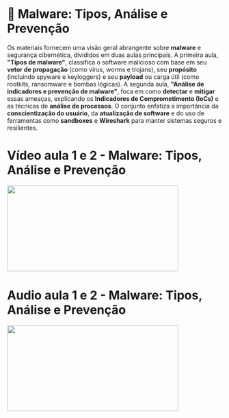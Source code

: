 # 🦠 Malware: Tipos, Análise e Prevenção

Os materiais fornecem uma visão geral abrangente sobre **malware** e segurança cibernética, divididos em duas aulas principais. A primeira aula, **"Tipos de malware"**, classifica o software malicioso com base em seu **vetor de propagação** (como vírus, worms e trojans), seu **propósito** (incluindo spyware e keyloggers) e seu **payload** ou carga útil (como rootkits, ransomware e bombas lógicas). A segunda aula, **"Análise de indicadores e prevenção de malware"**, foca em como **detectar** e **mitigar** essas ameaças, explicando os **Indicadores de Comprometimento (IoCs)** e as técnicas de **análise de processos**. O conjunto enfatiza a importância da **conscientização do usuário**, da **atualização de software** e do uso de ferramentas como **sandboxes** e **Wireshark** para manter sistemas seguros e resilientes.

# Vídeo aula 1 e 2 - Malware: Tipos, Análise e Prevenção
<a href="https://youtu.be/ldTAQb5TEeg">
  <img src="https://media.discordapp.net/attachments/1085266518151016468/1425611431046545538/image.png?ex=68e8379b&is=68e6e61b&hm=19ea6155c6cdc3d79c790bcab66dfdc33bafe0881303e11f476b15f028fbc188&=&format=webp" width="400" height="200" />
</a>

# Audio aula 1 e 2 - Malware: Tipos, Análise e Prevenção
<a href="https://open.spotify.com/episode/4sdrbSB938zPizHD6kevha?si=NYHiPGrGQ460E_w3U5UIDg">
  <img src="https://media.discordapp.net/attachments/1085266518151016468/1425611431046545538/image.png?ex=68e8379b&is=68e6e61b&hm=19ea6155c6cdc3d79c790bcab66dfdc33bafe0881303e11f476b15f028fbc188&=&format=webp" width="400" height="200" />
</a>
